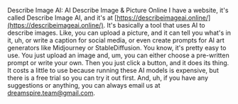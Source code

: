 Describe Image AI: AI Describe Image & Picture Online
I have a website, it's called Describe Image AI, and it's at [https://describeimageai.online/](https://describeimageai.online/). It's basically a tool that uses AI to describe images. Like, you can upload a picture, and it can tell you what's in it, uh, or write a caption for social media, or even create prompts for AI art generators like Midjourney or StableDiffusion.
You know, it's pretty easy to use. You just upload an image and, um, you can either choose a pre-written prompt or write your own. Then you just click a button, and it does its thing.
It costs a little to use because running these AI models is expensive, but there is a free trial so you can try it out first. And, uh, if you have any suggestions or anything, you can always email us at dreamspire.team@gmail.com.
